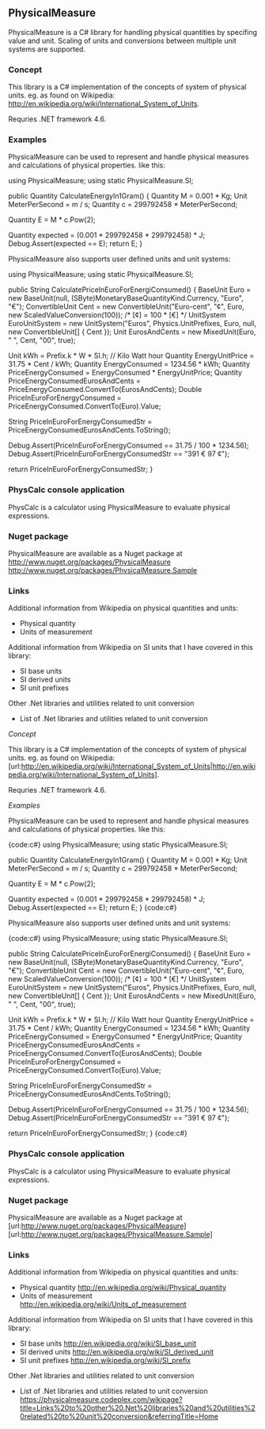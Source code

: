 ## PhysicalMeasure
PhysicalMeasure is a C# library for handling physical quantities by specifing value and unit. Scaling of units and conversions between multiple unit systems are supported.

### Concept

This library is a C# implementation of the concepts of system of physical units. eg. as found on Wikipedia: http://en.wikipedia.org/wiki/International_System_of_Units.

Requries .NET framework 4.6.

### Examples

PhysicalMeasure can be used to represent and handle physical measures and calculations of physical properties. like this:

using PhysicalMeasure;
using static PhysicalMeasure.SI;

public Quantity CalculateEnergyIn1Gram()
{
   Quantity M = 0.001 * Kg;
   Unit MeterPerSecond = m / s;
   Quantity c = 299792458 * MeterPerSecond;

   Quantity E = M * c.Pow(2);

   Quantity expected = (0.001 * 299792458 * 299792458) * J;
   Debug.Assert(expected == E);
   return E;
}

PhysicalMeasure also supports user defined units and unit systems:

using PhysicalMeasure;
using static PhysicalMeasure.SI;

public String CalculatePriceInEuroForEnergiConsumed()
{
   BaseUnit Euro = new BaseUnit(null, (SByte)MonetaryBaseQuantityKind.Currency, 
                                           "Euro", "€");
   ConvertibleUnit Cent = new ConvertibleUnit("Euro-cent", "¢", Euro, 
                            new ScaledValueConversion(100));  /* [¢] = 100 * [€] */
   UnitSystem EuroUnitSystem = new UnitSystem("Euros", Physics.UnitPrefixes, Euro, null, 
                                               new ConvertibleUnit[] { Cent });
   Unit EurosAndCents = new MixedUnit(Euro, " ", Cent, "00", true);

   Unit kWh = Prefix.k * W * SI.h; // Kilo Watt hour
   Quantity EnergyUnitPrice = 31.75 * Cent / kWh;
   Quantity EnergyConsumed = 1234.56 * kWh;
   Quantity PriceEnergyConsumed = EnergyConsumed * EnergyUnitPrice;
   Quantity PriceEnergyConsumedEurosAndCents =
                                           PriceEnergyConsumed.ConvertTo(EurosAndCents);
   Double PriceInEuroForEnergyConsumed = PriceEnergyConsumed.ConvertTo(Euro).Value;

   String PriceInEuroForEnergyConsumedStr = PriceEnergyConsumedEurosAndCents.ToString();

   Debug.Assert(PriceInEuroForEnergyConsumed == 31.75 / 100 * 1234.56);
   Debug.Assert(PriceInEuroForEnergyConsumedStr == "391 € 97 ¢");

   return PriceInEuroForEnergyConsumedStr;
}

### PhysCalc console application

PhysCalc is a calculator using PhysicalMeasure to evaluate physical expressions. 

### Nuget package

PhysicalMeasure are available as a Nuget package at 
http://www.nuget.org/packages/PhysicalMeasure
http://www.nuget.org/packages/PhysicalMeasure.Sample

### Links

Additional information from Wikipedia on physical quantities and units:
- Physical quantity
- Units of measurement

Additional information from Wikipedia on SI units that I have covered in this library:
- SI base units
- SI derived units
- SI unit prefixes

Other .Net libraries and utilities related to unit conversion
- List of .Net libraries and utilities related to unit conversion


*Concept*

This library is a C# implementation of the  concepts of system of physical units.  eg. as found on Wikipedia: [url:http://en.wikipedia.org/wiki/International_System_of_Units|http://en.wikipedia.org/wiki/International_System_of_Units].

Requries .NET framework 4.6.

*Examples*

PhysicalMeasure can be used to represent and handle physical measures and calculations of physical properties. like this:

{code:c#}
using PhysicalMeasure;
using static PhysicalMeasure.SI;

public Quantity CalculateEnergyIn1Gram()
{
   Quantity M = 0.001 * Kg;
   Unit MeterPerSecond = m / s;
   Quantity c = 299792458 * MeterPerSecond;

   Quantity E = M * c.Pow(2);

   Quantity expected = (0.001 * 299792458 * 299792458) * J;
   Debug.Assert(expected == E);
   return E;
}
{code:c#}

PhysicalMeasure also supports user defined units and unit systems:

{code:c#}
using PhysicalMeasure;
using static PhysicalMeasure.SI;

public String CalculatePriceInEuroForEnergiConsumed()
{
   BaseUnit Euro = new BaseUnit(null, (SByte)MonetaryBaseQuantityKind.Currency, 
                                           "Euro", "€");
   ConvertibleUnit Cent = new ConvertibleUnit("Euro-cent", "¢", Euro, 
                            new ScaledValueConversion(100));  /* [¢] = 100 * [€] */
   UnitSystem EuroUnitSystem = new UnitSystem("Euros", Physics.UnitPrefixes, Euro, null, 
                                               new ConvertibleUnit[] { Cent });
   Unit EurosAndCents = new MixedUnit(Euro, " ", Cent, "00", true);

   Unit kWh = Prefix.k * W * SI.h; // Kilo Watt hour
   Quantity EnergyUnitPrice = 31.75 * Cent / kWh;
   Quantity EnergyConsumed = 1234.56 * kWh;
   Quantity PriceEnergyConsumed = EnergyConsumed * EnergyUnitPrice;
   Quantity PriceEnergyConsumedEurosAndCents =
                                           PriceEnergyConsumed.ConvertTo(EurosAndCents);
   Double PriceInEuroForEnergyConsumed = PriceEnergyConsumed.ConvertTo(Euro).Value;

   String PriceInEuroForEnergyConsumedStr = PriceEnergyConsumedEurosAndCents.ToString();

   Debug.Assert(PriceInEuroForEnergyConsumed == 31.75 / 100 * 1234.56);
   Debug.Assert(PriceInEuroForEnergyConsumedStr == "391 € 97 ¢");

   return PriceInEuroForEnergyConsumedStr;
}
{code:c#}

### PhysCalc console application

PhysCalc is a calculator using PhysicalMeasure to evaluate physical expressions. 

### Nuget package

PhysicalMeasure are available as a Nuget package at 
   [url:http://www.nuget.org/packages/PhysicalMeasure]
   [url:http://www.nuget.org/packages/PhysicalMeasure.Sample]

### Links

Additional information from Wikipedia on physical quantities and units:
 - Physical quantity    http://en.wikipedia.org/wiki/Physical_quantity
 - Units of measurement http://en.wikipedia.org/wiki/Units_of_measurement

Additional information from Wikipedia on SI units that I have covered in this library:
 - SI base units    http://en.wikipedia.org/wiki/SI_base_unit
 - SI derived units http://en.wikipedia.org/wiki/SI_derived_unit
 - SI unit prefixes http://en.wikipedia.org/wiki/SI_prefix

Other .Net libraries and utilities related to unit conversion
 - List of .Net libraries and utilities related to unit conversion 
 https://physicalmeasure.codeplex.com/wikipage?title=Links%20to%20other%20.Net%20libraries%20and%20utilities%20related%20to%20unit%20conversion&referringTitle=Home


